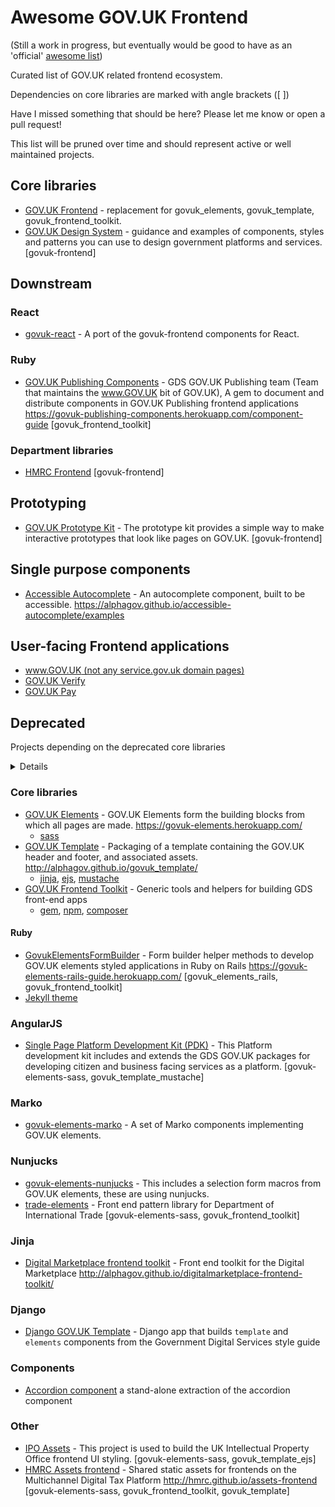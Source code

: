 # Awesome GOV.UK Frontend

(Still a work in progress, but eventually would be good to have as an 'official' [awesome list](https://github.com/sindresorhus/awesome))

Curated list of GOV.UK related frontend ecosystem.

Dependencies on core libraries are marked with angle brackets ([ ])

Have I missed something that should be here? Please let me know or open a pull request!

This list will be pruned over time and should represent active or well maintained projects.

## Core libraries
- [GOV.UK Frontend](https://github.com/alphagov/govuk-frontend) - replacement for govuk_elements, govuk_template, govuk_frontend_toolkit.
- [GOV.UK Design System](https://github.com/alphagov/govuk-design-system) - guidance and examples of components, styles and patterns you can use to design government platforms and services. [govuk-frontend]

## Downstream

### React
- [govuk-react](https://github.com/govuk-react/govuk-react#readme) - A port of the govuk-frontend components for React.

### Ruby
- [GOV.UK Publishing Components](https://github.com/alphagov/govuk_publishing_components) - GDS GOV.UK Publishing team (Team that maintains the www.GOV.UK bit of GOV.UK), A gem to document and distribute components in GOV.UK Publishing frontend applications  https://govuk-publishing-components.herokuapp.com/component-guide [govuk_frontend_toolkit]

### Department libraries
- [HMRC Frontend](https://github.com/hmrc/hmrc-frontend) [govuk-frontend]

## Prototyping
- [GOV.UK Prototype Kit](https://github.com/alphagov/govuk_prototype_kit) - The prototype kit provides a simple way to make interactive prototypes that look like pages on GOV.UK. [govuk-frontend]

## Single purpose components
- [Accessible Autocomplete](https://github.com/alphagov/accessible-autocomplete) - An autocomplete component, built to be accessible. https://alphagov.github.io/accessible-autocomplete/examples

## User-facing Frontend applications
- [www.GOV.UK (not any service.gov.uk domain pages)](https://docs.publishing.service.gov.uk/#frontend-apps)
- [GOV.UK Verify](https://github.com/alphagov/verify-frontend)
- [GOV.UK Pay](https://github.com/alphagov/pay-frontend)

## Deprecated

Projects depending on the deprecated core libraries

<summary>
<details>Show deprecated</details>

### Core libraries
- [GOV.UK Elements](https://github.com/alphagov/govuk_elements) - GOV.UK Elements form the building blocks from which all pages are made. https://govuk-elements.herokuapp.com/
  - [sass](https://www.npmjs.com/package/govuk-elements-sass)
- [GOV.UK Template](https://github.com/alphagov/govuk_template) - Packaging of a template containing the GOV.UK header and footer, and associated assets. http://alphagov.github.io/govuk_template/
  - [jinja](https://github.com/alphagov/govuk_template_jinja), [ejs](https://github.com/alphagov/govuk_template_ejs), [mustache](https://github.com/alphagov/govuk_template_mustache)
- [GOV.UK Frontend Toolkit](https://github.com/alphagov/govuk_frontend_toolkit) - Generic tools and helpers for building GDS front-end apps
  - [gem](https://github.com/alphagov/govuk_frontend_toolkit_gem), [npm](https://github.com/alphagov/govuk_frontend_toolkit_npm), [composer](https://github.com/PurpleBooth/govuk_frontend_toolkit_composer)

#### Ruby
- [GovukElementsFormBuilder](https://github.com/ministryofjustice/govuk_elements_form_builder) - Form builder helper methods to develop GOV.UK elements styled applications in Ruby on Rails https://govuk-elements-rails-guide.herokuapp.com/ [govuk_elements_rails, govuk_frontend_toolkit]
- [Jekyll theme](https://github.com/frankieroberto/govuk-jekyll-theme)

### AngularJS
- [Single Page Platform Development Kit (PDK)](https://github.com/CJSCommonPlatform/govuk_single_page_pdk) - This Platform development kit includes and extends the GDS GOV.UK packages for developing citizen and business facing services as a platform. [govuk-elements-sass, govuk_template_mustache]

### Marko
- [govuk-elements-marko](https://github.com/gunjam/govuk-elements-marko) - A set of Marko components implementing GOV.UK elements.

### Nunjucks
- [govuk-elements-nunjucks](https://github.com/htmlandbacon/govuk-elements-nunjucks) - This includes a selection form macros from GOV.UK elements, these are using nunjucks.
- [trade-elements](https://github.com/uktrade/trade-elements) - Front end pattern library for Department of International Trade [govuk-elements-sass, govuk_frontend_toolkit]

### Jinja

- [Digital Marketplace frontend toolkit](https://github.com/alphagov/digitalmarketplace-frontend-toolkit) - Front end toolkit for the Digital Marketplace http://alphagov.github.io/digitalmarketplace-frontend-toolkit/
  
### Django
- [Django GOV.UK Template](https://github.com/ministryofjustice/django-govuk-template) - Django app that builds `template` and `elements` components from the Government Digital Services style guide

### Components
- [Accordion component](https://github.com/frankieroberto/accordion) a stand-alone extraction of the accordion component

### Other

- [IPO Assets](https://github.com/intellectual-property-office/Assets) - This project is used to build the UK Intellectual Property Office frontend UI styling. [govuk-elements-sass, govuk_template_ejs]
- [HMRC Assets frontend](https://github.com/hmrc/assets-frontend) - Shared static assets for frontends on the Multichannel Digital Tax Platform http://hmrc.github.io/assets-frontend [govuk-elements-sass, govuk_frontend_toolkit, govuk_template]

</summary>
